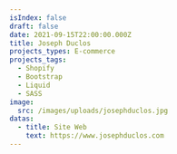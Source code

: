 ```yaml
---
isIndex: false
draft: false
date: 2021-09-15T22:00:00.000Z
title: Joseph Duclos
projects_types: E-commerce
projects_tags:
  - Shopify
  - Bootstrap
  - Liquid
  - SASS
image:
  src: /images/uploads/josephduclos.jpg
datas:
  - title: Site Web
    text: https://www.josephduclos.com
---
```

